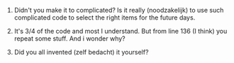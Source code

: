 1) Didn't you make it to complicated?
Is it really  (noodzakelijk) to use such complicated code to select the right items 
for the future days.

2) It's 3/4 of the code and most I understand. But from line 136 (I think)
you repeat some stuff. And i wonder why?

3) Did you all invented (zelf bedacht) it yourself?  